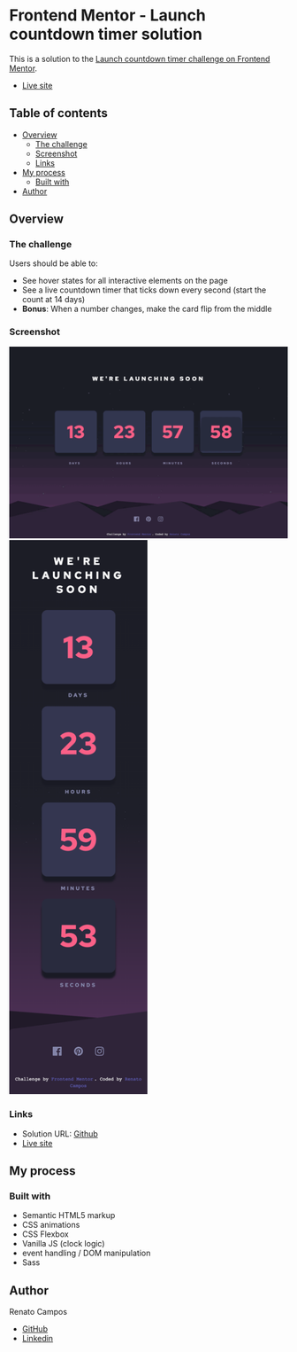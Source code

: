 # Frontend Mentor - Launch countdown timer solution

This is a solution to the [Launch countdown timer challenge on Frontend Mentor](https://www.frontendmentor.io/challenges/launch-countdown-timer-N0XkGfyz-). 
- [Live site](https://renatodourad0.github.io/Project_Launch_Countdown_Timer_FrontendMentor/)
## Table of contents

- [Overview](#overview)
  - [The challenge](#the-challenge)
  - [Screenshot](#screenshot)
  - [Links](#links)
- [My process](#my-process)
  - [Built with](#built-with)
- [Author](#author)


## Overview

### The challenge

Users should be able to:

- See hover states for all interactive elements on the page
- See a live countdown timer that ticks down every second (start the count at 14 days)
- **Bonus**: When a number changes, make the card flip from the middle


### Screenshot

![Desktop gif](./images/frontendMentor-countdown-1440px.gif)
<img src='./images/127.0.0.1_63315_.png' height='1000px'>


### Links

- Solution URL: [Github](https://github.com/RenatoDourad0/Courses/tree/master/frontend_mentor/launch-countdown-timer-main)
- [Live site](https://renatodourad0.github.io/Project_Launch_Countdown_Timer_FrontendMentor/)

## My process

### Built with

- Semantic HTML5 markup
- CSS animations
- CSS Flexbox
- Vanilla JS (clock logic)
- event handling / DOM manipulation
- Sass


## Author
  
  Renato Campos
- [GitHub](https://github.com/RenatoDourad0)
- [Linkedin](www.linkedin.com/in/renato-dourado-b1b301112)

